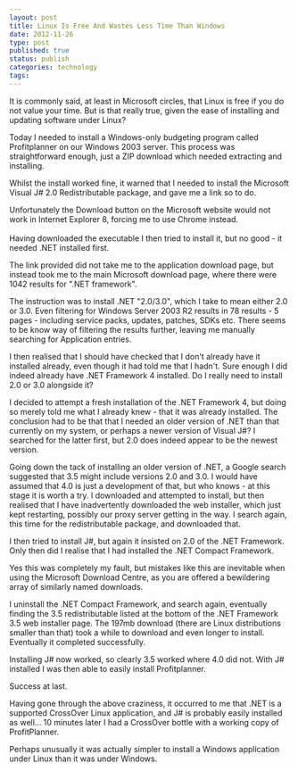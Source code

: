 ```yaml
--- 
layout: post 
title: Linux Is Free And Wastes Less Time Than Windows
date: 2012-11-26
type: post 
published: true 
status: publish
categories: technology
tags: 
---
```


It is commonly said, at least in Microsoft circles, that Linux is free
if you do not value your time. But is that really true, given the ease
of installing and updating software under Linux?

Today I needed to install a Windows-only budgeting program called
Profitplanner on our Windows 2003 server. This process was
straightforward enough, just a ZIP download which needed extracting and
installing.

Whilst the install worked fine, it warned that I needed to install the
Microsoft Visual J\# 2.0 Redistributable package, and gave me a link so
to do.

Unfortunately the Download button on the Microsoft website would not
work in Internet Explorer 8, forcing me to use Chrome instead.\
\
 Having downloaded the executable I then tried to install it, but no
good - it needed .NET installed first.

The link provided did not take me to the application download page, but
instead took me to the main Microsoft download page, where there were
1042 results for ".NET framework".

The instruction was to install .NET "2.0/3.0", which I take to mean
either 2.0 or 3.0. Even filtering for Windows Server 2003 R2 results in
78 results - 5 pages - including service packs, updates, patches, SDKs
etc. There seems to be know way of filtering the results further,
leaving me manually searching for Application entries.

I then realised that I should have checked that I don't already have it
installed already, even though it had told me that I hadn't. Sure enough
I did indeed already have .NET Framework 4 installed. Do I really need
to install 2.0 or 3.0 alongside it?

I decided to attempt a fresh installation of the .NET Framework 4, but
doing so merely told me what I already knew - that it was already
installed. The conclusion had to be that that I needed an older version
of .NET than that currently on my system, or perhaps a newer version of
Visual J\#? I searched for the latter first, but 2.0 does indeed appear
to be the newest version.

Going down the tack of installing an older version of .NET, a Google
search suggested that 3.5 might include versions 2.0 and 3.0. I would
have assumed that 4.0 is just a development of that, but who knows - at
this stage it is worth a try. I downloaded and attempted to install, but
then realised that I have inadvertently downloaded the web installer,
which just kept restarting, possibly our proxy server getting in the
way. I search again, this time for the redistributable package, and
downloaded that.

I then tried to install J\#, but again it insisted on 2.0 of the .NET
Framework.\
 Only then did I realise that I had installed the .NET Compact
Framework.

Yes this was completely my fault, but mistakes like this are inevitable
when using the Microsoft Download Centre, as you are offered a
bewildering array of similarly named downloads.

I uninstall the .NET Compact Framework, and search again, eventually
finding the 3.5 redistributable listed at the bottom of the .NET
Framework 3.5 web installer page. The 197mb download (there are Linux
distributions smaller than that) took a while to download and even
longer to install. Eventually it completed successfully.

Installing J\# now worked, so clearly 3.5 worked where 4.0 did not. With
J\# installed I was then able to easily install Profitplanner.

Success at last.

Having gone through the above craziness, it occurred to me that .NET is
a supported CrossOver Linux application, and J\# is probably easily
installed as well... 10 minutes later I had a CrossOver bottle with a
working copy of ProfitPlanner.

Perhaps unusually it was actually simpler to install a Windows
application under Linux than it was under Windows.


